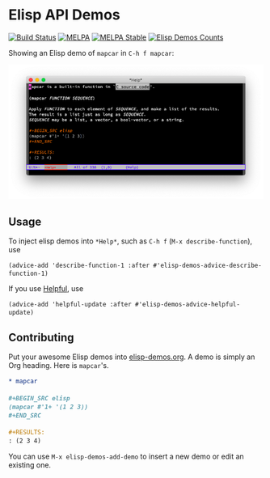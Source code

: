 # Elisp API Demos
[![Build Status](https://travis-ci.org/xuchunyang/elisp-demos.svg?branch=master)](https://travis-ci.org/xuchunyang/elisp-demos)
[![MELPA](https://melpa.org/packages/elisp-demos-badge.svg)](https://melpa.org/#/elisp-demos)
[![MELPA Stable](https://stable.melpa.org/packages/elisp-demos-badge.svg)](https://stable.melpa.org/#/elisp-demos)
[![Elisp Demos Counts](https://img.shields.io/badge/demos-1503-blue.svg)](elisp-demos.org)

Showing an Elisp demo of `mapcar` in `C-h f mapcar`:

![Elisp Demo: mapcar](screenshot.png)

## Usage

To inject elisp demos into `*Help*`, such as `C-h f` (`M-x describe-function`), use

``` emacs-lisp
(advice-add 'describe-function-1 :after #'elisp-demos-advice-describe-function-1)
```

If you use [Helpful](https://github.com/Wilfred/helpful), use

``` emacs-lisp
(advice-add 'helpful-update :after #'elisp-demos-advice-helpful-update)
```

## Contributing

Put your awesome Elisp demos into [elisp-demos.org](elisp-demos.org). A demo is simply an Org heading. Here is `mapcar`'s.

``` org
* mapcar

#+BEGIN_SRC elisp
(mapcar #'1+ '(1 2 3))
#+END_SRC

#+RESULTS:
: (2 3 4)
```

You can use `M-x elisp-demos-add-demo` to insert a new demo or edit an existing one.
